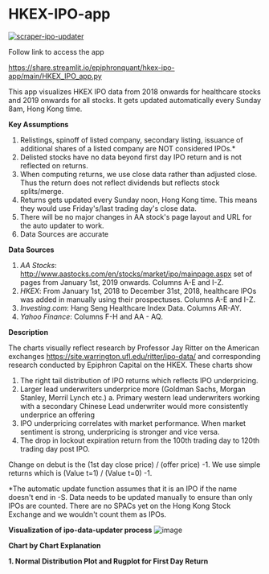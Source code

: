 # HKEX-IPO-app

[![scraper-ipo-updater](https://github.com/epiphronquant/HKEX-IPO-app/actions/workflows/main.yml/badge.svg)](https://github.com/epiphronquant/HKEX-IPO-app/actions/workflows/main.yml)

Follow link to access the app

https://share.streamlit.io/epiphronquant/hkex-ipo-app/main/HKEX_IPO_app.py

This app visualizes HKEX IPO data from 2018 onwards for healthcare stocks and 2019 onwards for all stocks. It gets updated automatically every Sunday 8am, Hong Kong time.

**Key Assumptions**
1. Relistings, spinoff of listed company, secondary listing, issuance of additional shares of a listed company are NOT considered IPOs.*
2. Delisted stocks have no data beyond first day IPO return and is not reflected on returns.
3. When computing returns, we use close data rather than adjusted close. Thus the return does not reflect dividends but reflects stock splits/merge.
4. Returns gets updated every Sunday noon, Hong Kong time. This means they would use Friday's/last trading day's close data.
5. There will be no major changes in AA stock's page layout and URL for the auto updater to work.
6. Data Sources are accurate

**Data Sources**

1. _AA Stocks_: http://www.aastocks.com/en/stocks/market/ipo/mainpage.aspx set of pages from January 1st, 2019 onwards. Columns A-E and I-Z.
2. _HKEX_: From January 1st, 2018 to December 31st, 2018, healthcare IPOs was added in manually using their prospectuses. Columns A-E and I-Z.
3. _Investing.com_: Hang Seng Healthcare Index Data. Columns AR-AY.
4. _Yahoo Finance_: Columns F-H and AA - AQ.

**Description**

The charts visually reflect research by Professor Jay Ritter on the American exchanges https://site.warrington.ufl.edu/ritter/ipo-data/ and corresponding research conducted by Epiphron Capital on the HKEX. These charts show 
1. The right tail distribution of IPO returns which reflects IPO underpricing.
2. Larger lead underwriters underprice more (Goldman Sachs, Morgan Stanley, Merril Lynch etc.)
      a. Primary western lead underwriters working with a secondary Chinese Lead underwriter would more consistently underprice an offering
3. IPO underpricing correlates with market performance. When market sentiment is strong, underpricing is stronger and vice versa.
4. The drop in lockout expiration return from the 100th trading day to 120th trading day post IPO. 

Change on debut is the (1st day close price) / (offer price) -1. We use simple returns which is (Value t=1) / (Value t=0) -1. 

*The automatic update function assumes that it is an IPO if the name doesn't end in -S. Data needs to be updated manually to ensure than only IPOs are counted. There are no SPACs yet on the Hong Kong Stock Exchange and we wouldn't count them as IPOs.

**Visualization of ipo-data-updater process**
![image](https://user-images.githubusercontent.com/91112822/148018543-62c689b0-b559-40f1-907c-ab1bfeb05427.png)

**Chart by Chart Explanation**

**1. Normal Distribution Plot and Rugplot for First Day Return**
     
